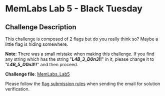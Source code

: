 # **MemLabs Lab 5 - Black Tuesday**

## **Challenge Description**

This challenge is composed of 2 flags but do you really think so? Maybe a little flag is hiding somewhere.

**Note**: There was a small mistake when making this challenge. If you find any string which has the string "**_L4B_3_D0n3_!!**" in it, please change it to "**_L4B_5_D0n3_!!**" and then proceed.

**Challenge file**: [MemLabs_Lab5](https://mega.nz/#!Ps5ViIqZ!UQtKmUuKUcqqtt6elP_9OJtnAbpwwMD7lVKN1iWGoec)

Please follow the [flag submission rules](https://github.com/stuxnet999/MemLabs#flag-submission) when sending the email for solution verification.